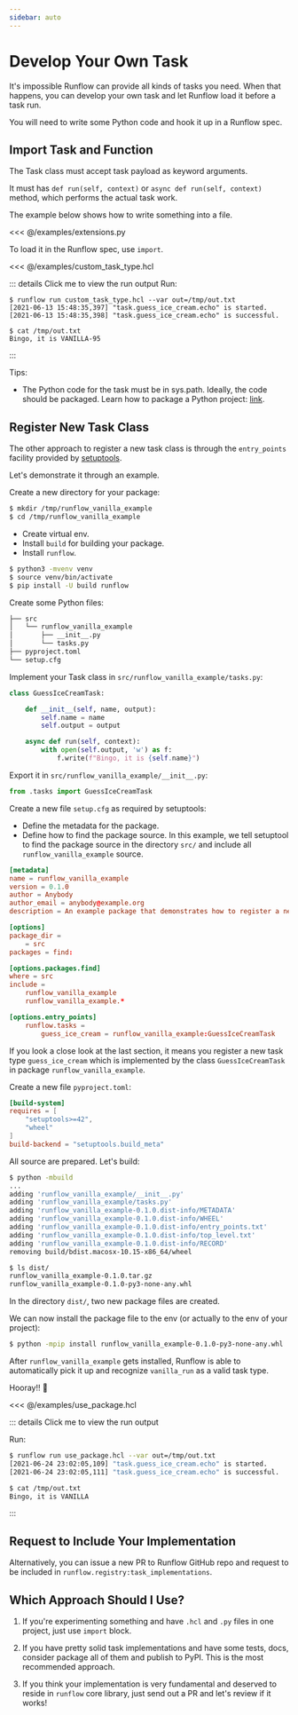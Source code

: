 ```yaml
---
sidebar: auto
---
```


# Develop Your Own Task

It's impossible Runflow can provide all kinds of tasks you need.
When that happens, you can develop your own task and let Runflow
load it before a task run.

You will need to write some Python code and hook it up in a Runflow spec.

## Import Task and Function

The Task class must accept task payload as keyword arguments.

It must has `def run(self, context)` or `async def run(self, context)` method,
which performs the actual task work.

The example below shows how to write something into a file.

<<< @/examples/extensions.py

To load it in the Runflow spec, use `import`.

<<< @/examples/custom_task_type.hcl

::: details Click me to view the run output
Run:

```
$ runflow run custom_task_type.hcl --var out=/tmp/out.txt
[2021-06-13 15:48:35,397] "task.guess_ice_cream.echo" is started.
[2021-06-13 15:48:35,398] "task.guess_ice_cream.echo" is successful.

$ cat /tmp/out.txt
Bingo, it is VANILLA-95
```
:::

Tips:

* The Python code for the task must be in sys.path. Ideally, the code should
  be packaged. Learn how to package a Python project:
  [link](https://packaging.python.org/tutorials/packaging-projects/).

## Register New Task Class

The other approach to register a new task class is through
the `entry_points` facility provided by
[setuptools](https://setuptools.readthedocs.io/en/latest/).

Let's demonstrate it through an example.

Create a new directory for your package:

```bash
$ mkdir /tmp/runflow_vanilla_example
$ cd /tmp/runflow_vanilla_example
```

* Create virtual env.
* Install `build` for building your package.
* Install `runflow`.


```bash
$ python3 -mvenv venv
$ source venv/bin/activate
$ pip install -U build runflow
```

Create some Python files:

```bash
├── src
│   └── runflow_vanilla_example
│       ├── __init__.py
│       └── tasks.py
├── pyproject.toml
└── setup.cfg
```

Implement your Task class in `src/runflow_vanilla_example/tasks.py`:

```python
class GuessIceCreamTask:

    def __init__(self, name, output):
        self.name = name
        self.output = output

    async def run(self, context):
        with open(self.output, 'w') as f:
            f.write(f"Bingo, it is {self.name}")
```

Export it in `src/runflow_vanilla_example/__init__.py`:

```python
from .tasks import GuessIceCreamTask
```

Create a new file `setup.cfg` as required by setuptools:

* Define the metadata for the package.
* Define how to find the package source. In this example, we tell setuptool to find
  the package source in the directory `src/` and include all `runflow_vanilla_example` source.

```toml
[metadata]
name = runflow_vanilla_example
version = 0.1.0
author = Anybody
author_email = anybody@example.org
description = An example package that demonstrates how to register a new task type to Runflow

[options]
package_dir =
    = src
packages = find:

[options.packages.find]
where = src
include =
    runflow_vanilla_example
    runflow_vanilla_example.*

[options.entry_points]
    runflow.tasks =
        guess_ice_cream = runflow_vanilla_example:GuessIceCreamTask
```

If you look a close look at the last section, it means you register a new task type `guess_ice_cream` which
is implemented by the class `GuessIceCreamTask` in package `runflow_vanilla_example`.

Create a new file `pyproject.toml`:

```toml
[build-system]
requires = [
    "setuptools>=42",
    "wheel"
]
build-backend = "setuptools.build_meta"
```

All source are prepared. Let's build:

```bash
$ python -mbuild
...
adding 'runflow_vanilla_example/__init__.py'
adding 'runflow_vanilla_example/tasks.py'
adding 'runflow_vanilla_example-0.1.0.dist-info/METADATA'
adding 'runflow_vanilla_example-0.1.0.dist-info/WHEEL'
adding 'runflow_vanilla_example-0.1.0.dist-info/entry_points.txt'
adding 'runflow_vanilla_example-0.1.0.dist-info/top_level.txt'
adding 'runflow_vanilla_example-0.1.0.dist-info/RECORD'
removing build/bdist.macosx-10.15-x86_64/wheel

$ ls dist/
runflow_vanilla_example-0.1.0.tar.gz
runflow_vanilla_example-0.1.0-py3-none-any.whl
```

In the directory `dist/`, two new package files are created.

We can now install the package file to the env (or actually to the env of your project):

```bash
$ python -mpip install runflow_vanilla_example-0.1.0-py3-none-any.whl
```

After `runflow_vanilla_example` gets installed, Runflow is able to automatically
pick it up and recognize `vanilla_run` as a valid task type.

Hooray!! 🎉

<<< @/examples/use_package.hcl

::: details Click me to view the run output

Run:
```bash
$ runflow run use_package.hcl --var out=/tmp/out.txt
[2021-06-24 23:02:05,109] "task.guess_ice_cream.echo" is started.
[2021-06-24 23:02:05,111] "task.guess_ice_cream.echo" is successful.

$ cat /tmp/out.txt
Bingo, it is VANILLA
```
:::

## Request to Include Your Implementation

Alternatively, you can issue a new PR to Runflow GitHub repo and
request to be included in `runflow.registry:task_implementations`.

## Which Approach Should I Use?

1. If you're experimenting something and have `.hcl` and `.py` files
   in one project, just use `import` block.

2. If you have pretty solid task implementations and have some tests,
   docs, consider package all of them and publish to PyPI.
   This is the most recommended approach.

3. If you think your implementation is very fundamental and deserved
   to reside in `runflow` core library, just send out a PR and let's
   review if it works!
